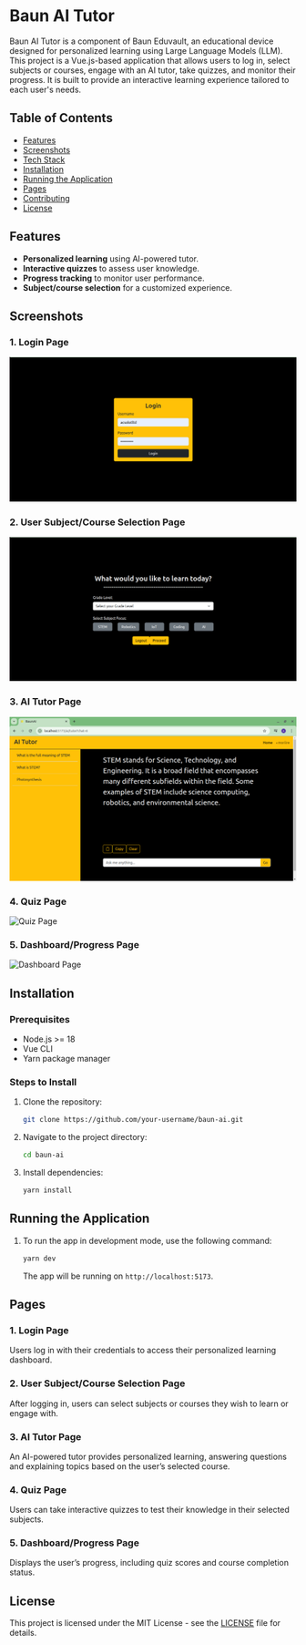 # Baun AI Tutor

Baun AI Tutor is a component of Baun Eduvault, an educational device designed for personalized learning using Large Language Models (LLM). This project is a Vue.js-based application that allows users to log in, select subjects or courses, engage with an AI tutor, take quizzes, and monitor their progress. It is built to provide an interactive learning experience tailored to each user's needs.

## Table of Contents
- [Features](#features)
- [Screenshots](#screenshots)
- [Tech Stack](#tech-stack)
- [Installation](#installation)
- [Running the Application](#running-the-application)
- [Pages](#pages)
- [Contributing](#contributing)
- [License](#license)

## Features
- **Personalized learning** using AI-powered tutor.
- **Interactive quizzes** to assess user knowledge.
- **Progress tracking** to monitor user performance.
- **Subject/course selection** for a customized experience.

## Screenshots

### 1. Login Page
![Login Page](./pages/1.png)

### 2. User Subject/Course Selection Page
![Subject/Course Selection Page](./pages/2.png)

### 3. AI Tutor Page
![AI Tutor Page](./pages/3.png)

### 4. Quiz Page
![Quiz Page](./pages/4.png)

### 5. Dashboard/Progress Page
![Dashboard Page](./pages/5.png)

## Installation

### Prerequisites
- Node.js >= 18
- Vue CLI
- Yarn package manager

### Steps to Install

1. Clone the repository:

   ```bash
   git clone https://github.com/your-username/baun-ai.git
   ```

2. Navigate to the project directory:

   ```bash
   cd baun-ai
   ```

3. Install dependencies:

   ```bash
   yarn install
   ```

## Running the Application

1. To run the app in development mode, use the following command:

   ```bash
   yarn dev
   ```

   The app will be running on `http://localhost:5173`.

## Pages

### 1. Login Page
Users log in with their credentials to access their personalized learning dashboard.

### 2. User Subject/Course Selection Page
After logging in, users can select subjects or courses they wish to learn or engage with.

### 3. AI Tutor Page
An AI-powered tutor provides personalized learning, answering questions and explaining topics based on the user’s selected course.

### 4. Quiz Page
Users can take interactive quizzes to test their knowledge in their selected subjects.

### 5. Dashboard/Progress Page
Displays the user’s progress, including quiz scores and course completion status.

## License
This project is licensed under the MIT License - see the [LICENSE](LICENSE) file for details.